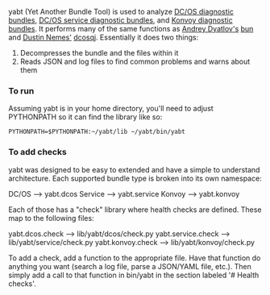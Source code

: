 yabt (Yet Another Bundle Tool) is used to analyze [DC/OS diagnostic bundles](https://support.d2iq.com/s/article/Create-a-DC-OS-Diagnostic-bundle), [DC/OS service diagnostic bundles](https://support.d2iq.com/s/article/create-service-diag-bundle), and [Konvoy diagnostic bundles](https://docs.d2iq.com/ksphere/konvoy/latest/troubleshooting/generate-diagnostic-bundle).  It performs many of the same functions as [Andrey Dyatlov's](https://github.com/adyatlov) [bun](https://github.com/adyatlov/bun/releases) and [Dustin Nemes'](https://github.com/some-things) [dcosqj](https://github.com/some-things/dcosjq).  Essentially it does two things:

1. Decompresses the bundle and the files within it
2. Reads JSON and log files to find common problems and warns about them

### To run
Assuming yabt is in your home directory, you'll need to adjust PYTHONPATH so it can find the library like so:
```
PYTHONPATH=$PYTHONPATH:~/yabt/lib ~/yabt/bin/yabt
```

### To add checks

yabt was designed to be easy to extended and have a simple to understand architecture.  Each supported bundle type is broken into its own namespace:

DC/OS --> yabt.dcos
Service --> yabt.service
Konvoy --> yabt.konvoy

Each of those has a "check" library where health checks are defined.  These map to the following files:

yabt.dcos.check --> lib/yabt/dcos/check.py
yabt.service.check --> lib/yabt/service/check.py
yabt.konvoy.check --> lib/yabt/konvoy/check.py

To add a check, add a function to the appropriate file.  Have that function do anything you want (search a log file, parse a JSON/YAML file, etc.).  Then simply add a call to that function in bin/yabt in the section labeled '# Health checks'.

